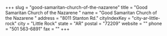 +++
slug = "good-samaritan-church-of-the-nazarene"
title = "Good Samaritan Church of the Nazarene "
name = "Good Samaritan Church of the Nazarene "
address = "8011 Stanton Rd."
cityIndexKey = "city-ar-little-rock"
city = "Little Rock"
state = "AR"
postal = "72209"
website = ""
phone = "501 563-6891"
fax = ""
+++
